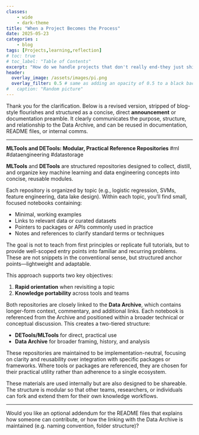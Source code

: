 ```yaml
---
classes: 
    - wide
    - dark-theme
title: "When a Project Becomes the Process"
date: 2025-05-23
categories :
    - blog
tags: [Projects,learning,reflection]
# toc: true
# toc_label: "Table of Contents"
excerpt: "How do we handle projects that don't really end-they just shift shape?"
header:
  overlay_image: /assets/images/pi.png
  overlay_filter: 0.5 # same as adding an opacity of 0.5 to a black background
#   caption: "Random picture"
---
```


Thank you for the clarification. Below is a revised version, stripped of blog-style flourishes and structured as a concise, direct **announcement** or documentation preamble. It clearly communicates the purpose, structure, and relationship to the Data Archive, and can be reused in documentation, README files, or internal comms.

---

**MLTools and DETools: Modular, Practical Reference Repositories**
\#ml #dataengineering #datastorage

**MLTools** and **DETools** are structured repositories designed to collect, distill, and organize key machine learning and data engineering concepts into concise, reusable modules.

Each repository is organized by topic (e.g., logistic regression, SVMs, feature engineering, data lake design). Within each topic, you’ll find small, focused notebooks containing:

* Minimal, working examples
* Links to relevant data or curated datasets
* Pointers to packages or APIs commonly used in practice
* Notes and references to clarify standard terms or techniques

The goal is not to teach from first principles or replicate full tutorials, but to provide well-scoped entry points into familiar and recurring problems. These are not snippets in the conventional sense, but structured anchor points—lightweight and adaptable.

This approach supports two key objectives:

1. **Rapid orientation** when revisiting a topic
2. **Knowledge portability** across tools and teams

Both repositories are closely linked to the **Data Archive**, which contains longer-form context, commentary, and additional links. Each notebook is referenced from the Archive and positioned within a broader technical or conceptual discussion. This creates a two-tiered structure:

* **DETools/MLTools** for direct, practical use
* **Data Archive** for broader framing, history, and analysis

These repositories are maintained to be implementation-neutral, focusing on clarity and reusability over integration with specific packages or frameworks. Where tools or packages are referenced, they are chosen for their practical utility rather than adherence to a single ecosystem.

These materials are used internally but are also designed to be shareable. The structure is modular so that other teams, researchers, or individuals can fork and extend them for their own knowledge workflows.

---

Would you like an optional addendum for the README files that explains how someone can contribute, or how the linking with the Data Archive is maintained (e.g. naming convention, folder structure)?

